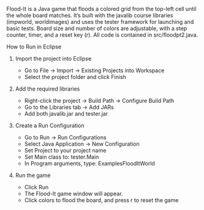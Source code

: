 Flood-It is a Java game that floods a colored grid from the top-left cell until the whole board matches. It’s built with the javalib course libraries 
(impworld, worldimages) and uses the tester framework for launching and basic tests. Board size and number of colors are adjustable, with a step counter, 
timer, and a reset key (r). All code is contained in src/floodpt2.java. 

How to Run in Eclipse

1. Import the project into Eclipse  
   - Go to File → Import → Existing Projects into Workspace 
   - Select the project folder and click Finish

2. Add the required libraries  
   - Right-click the project → Build Path → Configure Build Path 
   - Go to the Libraries tab → Add JARs
   - Add both javalib.jar and tester.jar

3. Create a Run Configuration  
   - Go to Run → Run Configurations 
   - Select Java Application → New Configuration
   - Set Project to your project name  
   - Set Main class to:
     tester.Main
   - In Program arguments, type:
     ExamplesFloodItWorld

4. Run the game  
   - Click Run 
   - The Flood-It game window will appear.  
   - Click colors to flood the board, and press r to reset the game
